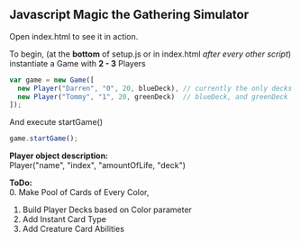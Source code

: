 ## Javascript Magic the Gathering Simulator

Open index.html to see it in action.

To begin, (at the **bottom** of setup.js or in index.html *after every other script*) instantiate a Game with **2 - 3** Players
```javascript
var game = new Game([
  new Player("Darren", "0", 20, blueDeck), // currently the only decks are
  new Player("Tommy", "1", 20, greenDeck)  // blueDeck, and greenDeck
]);
```
And execute startGame()
```javascript
game.startGame();
```
**Player object description:**</br>
Player("name", "index", "amountOfLife, "deck")

**ToDo:**</br>
  0. Make Pool of Cards of Every Color,
  1. Build Player Decks based on Color parameter
  2. Add Instant Card Type
  4. Add Creature Card Abilities
